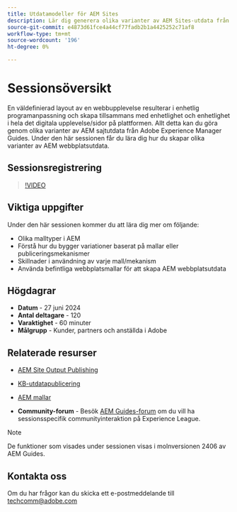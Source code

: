 ```yaml
---
title: Utdatamodeller för AEM Sites
description: Lär dig generera olika varianter av AEM Sites-utdata från AEM Guides
source-git-commit: e4873d61fce4a44cf77fadb2b1a4425252c71af8
workflow-type: tm+mt
source-wordcount: '196'
ht-degree: 0%

---
```



# Sessionsöversikt

En väldefinierad layout av en webbupplevelse resulterar i enhetlig programanpassning
och skapa tillsammans med enhetlighet och enhetlighet i hela det digitala
upplevelse/sidor på plattformen.
Allt detta kan du göra genom olika varianter av AEM sajtutdata från Adobe Experience Manager Guides.
Under den här sessionen får du lära dig hur du skapar olika varianter av AEM webbplatsutdata.

## Sessionsregistrering

>[!VIDEO](https://video.tv.adobe.com/v/3430649/)

## Viktiga uppgifter

Under den här sessionen kommer du att lära dig mer om följande:

- Olika malltyper i AEM
- Förstå hur du bygger variationer baserat på mallar eller publiceringsmekanismer
- Skillnader i användning av varje mall/mekanism
- Använda befintliga webbplatsmallar för att skapa AEM webbplatsutdata

## Högdagrar

- **Datum** - 27 juni 2024
- **Antal deltagare** - 120
- **Varaktighet** - 60 minuter
- **Målgrupp** - Kunder, partners och anställda i Adobe

## Relaterade resurser


- [AEM Site Output Publishing](https://experienceleague.adobe.com/sv/docs/experience-manager-guides/using/user-guide/output-gen/output-presets-aemg/generate-output-aem-site#:~:text=To%20open%20output%20presets%20for,configurations%2C%20and%20then%20click%20Save.)

- [KB-utdatapublicering](https://experienceleague.adobe.com/sv/docs/experience-manager-guides/using/user-guide/output-gen/output-presets-aemg/generate-output-knowledge-base)

- [AEM mallar](https://experienceleague.adobe.com/sv/docs/experience-manager-65/content/implementing/developing/platform/templates/templates)

- **Community-forum** - Besök [AEM Guides-forum](https://experienceleaguecommunities.adobe.com/t5/experience-manager-guides/bd-p/xml-documentation-discussions) om du vill ha sessionsspecifik communityinteraktion på Experience League.

>[!NOTE]
>
> De funktioner som visades under sessionen visas i molnversionen 2406 av AEM Guides.

## Kontakta oss

Om du har frågor kan du skicka ett e-postmeddelande till <techcomm@adobe.com>
